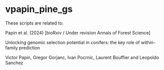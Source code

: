 # vpapin_pine_gs

These scripts are related to:

Papin et al. (2024) [bioRxiv / Under revision Annals of Forest Science]

Unlocking genomic selection potential in conifers: the key role of within-family prediction

Victor Papin, Gregor Gorjanc, Ivan Pocrnic, Laurent Bouffier and Leopoldo Sanchez
